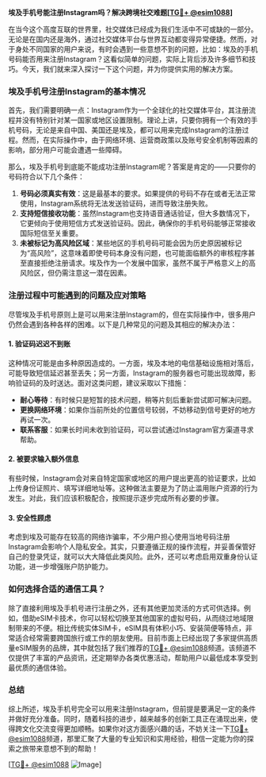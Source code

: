 **埃及手机号能注册Instagram吗？解决跨境社交难题[[TG💪+ @esim1088](https://t.me/s/esim1088)]**

在当今这个高度互联的世界里，社交媒体已经成为我们生活中不可或缺的一部分。无论是在国内还是海外，通过社交媒体平台与世界互动都变得异常便捷。然而，对于身处不同国家的用户来说，有时会遇到一些意想不到的问题，比如：埃及的手机号码能否用来注册Instagram？这看似简单的问题，实际上背后涉及许多细节和技巧。今天，我们就来深入探讨一下这个问题，并为你提供实用的解决方案。

### 埃及手机号注册Instagram的基本情况

首先，我们需要明确一点：Instagram作为一个全球化的社交媒体平台，其注册流程并没有特别针对某一国家或地区设置限制。理论上讲，只要你拥有一个有效的手机号码，无论是来自中国、美国还是埃及，都可以用来完成Instagram的注册过程。然而，在实际操作中，由于网络环境、运营商政策以及账号安全机制等因素的影响，部分用户可能会遭遇一些障碍。

那么，埃及手机号到底能不能成功注册Instagram呢？答案是肯定的——只要你的号码符合以下几个条件：

1. **号码必须真实有效**：这是最基本的要求。如果提供的号码不存在或者无法正常使用，Instagram系统将无法发送验证码，进而导致注册失败。
2. **支持短信接收功能**：虽然Instagram也支持语音通话验证，但大多数情况下，它更倾向于使用短信方式发送验证码。因此，确保你的手机号码能够正常接收国际短信至关重要。
3. **未被标记为高风险区域**：某些地区的手机号码可能会因为历史原因被标记为“高风险”，这意味着即使号码本身没有问题，也可能面临额外的审核程序甚至直接拒绝注册请求。埃及作为一个发展中国家，虽然不属于严格意义上的高风险区，但仍需注意这一潜在因素。

### 注册过程中可能遇到的问题及应对策略

尽管埃及手机号原则上是可以用来注册Instagram的，但在实际操作中，很多用户仍然会遇到各种各样的困难。以下是几种常见的问题及其相应的解决办法：

#### 1. 验证码迟迟不到账

这种情况可能是由多种原因造成的。一方面，埃及本地的电信基础设施相对落后，可能导致短信延迟甚至丢失；另一方面，Instagram的服务器也可能出现故障，影响验证码的及时送达。面对这类问题，建议采取以下措施：

- **耐心等待**：有时候只是短暂的技术问题，稍等片刻后重新尝试即可解决问题。
- **更换网络环境**：如果你当前所处的位置信号较弱，不妨移动到信号更好的地方再试一次。
- **联系客服**：如果长时间未收到验证码，可以尝试通过Instagram官方渠道寻求帮助。

#### 2. 被要求输入额外信息

有些时候，Instagram会对来自特定国家或地区的用户提出更高的验证要求，比如上传身份证照片、填写详细地址等。这种做法主要是为了防止滥用账户资源的行为发生。对此，我们应该积极配合，按照提示逐步完成所有必要的步骤。

#### 3. 安全性顾虑

考虑到埃及可能存在较高的网络诈骗率，不少用户担心使用当地号码注册Instagram会影响个人隐私安全。其实，只要遵循正规的操作流程，并妥善保管好自己的登录凭证，就可以大大降低此类风险。此外，还可以考虑启用双重身份认证功能，进一步增强账户防护能力。

### 如何选择合适的通信工具？

除了直接利用埃及手机号进行注册之外，还有其他更加灵活的方式可供选择。例如，借助eSIM卡技术，你可以轻松切换至其他国家的虚拟号码，从而绕过地域限制带来的不便。相比传统实体SIM卡，eSIM具有体积小巧、安装简便等特点，非常适合经常需要跨国旅行或工作的朋友使用。目前市面上已经出现了多家提供高质量eSIM服务的品牌，其中就包括了我们推荐的[TG💪+ @esim1088](https://t.me/s/esim1088)频道。该频道不仅提供了丰富的产品资讯，还定期举办各类优惠活动，帮助用户以最低成本享受到最优质的通信体验。

### 总结

综上所述，埃及手机号完全可以用来注册Instagram，但前提是要满足一定的条件并做好充分准备。同时，随着科技的进步，越来越多的创新工具正在涌现出来，使得跨文化交流变得更加顺畅。如果你对这方面感兴趣的话，不妨关注一下[TG💪+ @esim1088](https://t.me/s/esim1088)频道，那里汇聚了大量的专业知识和实用经验，相信一定能为你的探索之旅带来意想不到的帮助！

[[TG💪+ @esim1088](https://t.me/s/esim1088) ![Image](https://i.postimg.cc/4NQfJmqS/Snipaste-2025-05-13-00-14-12.png)]